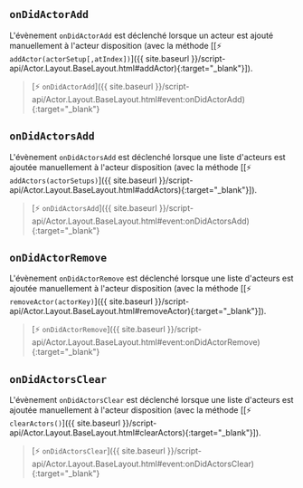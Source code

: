 
## `onDidActorAdd`

L'évènement `onDidActorAdd` est déclenché lorsque un acteur est ajouté manuellement à l'acteur disposition (avec la méthode [[⚡ `addActor(actorSetup[,atIndex])`]({{ site.baseurl }}/script-api/Actor.Layout.BaseLayout.html#addActor){:target="_blank"}]).

> [⚡ `onDidActorAdd`]({{ site.baseurl }}/script-api/Actor.Layout.BaseLayout.html#event:onDidActorAdd){:target="_blank"}

## `onDidActorsAdd`

L'évènement `onDidActorsAdd` est déclenché lorsque une liste d'acteurs est ajoutée manuellement à l'acteur disposition (avec la méthode [[⚡ `addActors(actorSetups)`]({{ site.baseurl }}/script-api/Actor.Layout.BaseLayout.html#addActors){:target="_blank"}]).

> [⚡ `onDidActorsAdd`]({{ site.baseurl }}/script-api/Actor.Layout.BaseLayout.html#event:onDidActorsAdd){:target="_blank"}

## `onDidActorRemove`

L'évènement `onDidActorRemove` est déclenché lorsque une liste d'acteurs est ajoutée manuellement à l'acteur disposition (avec la méthode [[⚡ `removeActor(actorKey)`]({{ site.baseurl }}/script-api/Actor.Layout.BaseLayout.html#removeActor){:target="_blank"}]).

> [⚡ `onDidActorRemove`]({{ site.baseurl }}/script-api/Actor.Layout.BaseLayout.html#event:onDidActorRemove){:target="_blank"}

## `onDidActorsClear`

L'évènement `onDidActorsClear` est déclenché lorsque une liste d'acteurs est ajoutée manuellement à l'acteur disposition (avec la méthode [[⚡ `clearActors()`]({{ site.baseurl }}/script-api/Actor.Layout.BaseLayout.html#clearActors){:target="_blank"}]).

> [⚡ `onDidActorsClear`]({{ site.baseurl }}/script-api/Actor.Layout.BaseLayout.html#event:onDidActorsClear){:target="_blank"}
